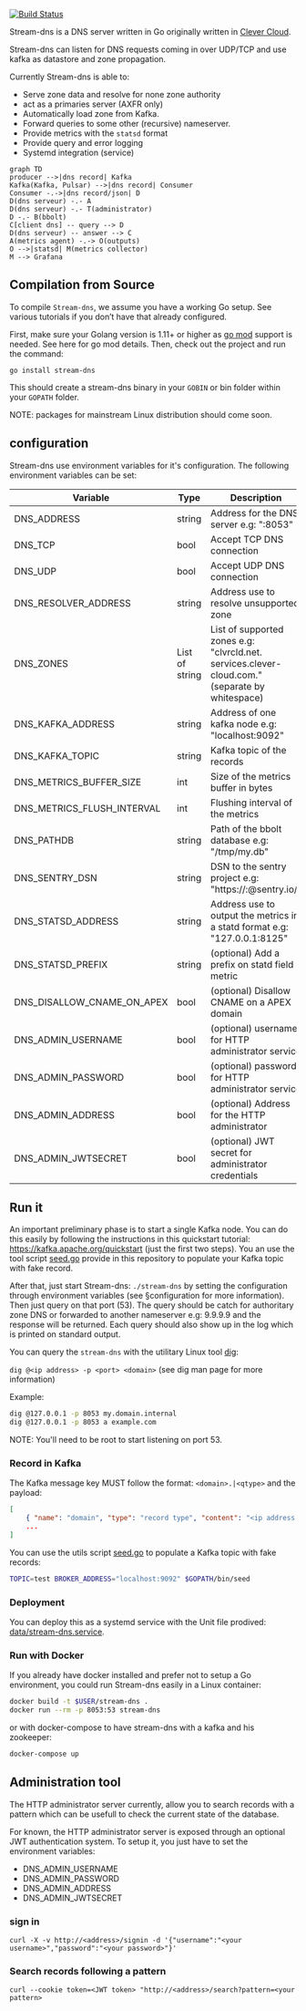 [![Build Status](https://travis-ci.org/CleverCloud/stream-dns.svg?branch=master)](https://travis-ci.org/CleverCloud/stream-dns)

Stream-dns is a DNS server written in Go originally written in [Clever Cloud](https://www.clever-cloud.com/).

Stream-dns can listen for DNS requests coming in over UDP/TCP and use kafka as datastore and zone propagation.

Currently Stream-dns is able to:

* Serve zone data and resolve for none zone authority
* act as a primaries server (AXFR only)
* Automatically load zone from Kafka.
* Forward queries to some other (recursive) nameserver.
* Provide metrics with the `statsd` format
* Provide query and error logging
* Systemd integration (service)

``` mermaid
graph TD
producer -->|dns record| Kafka
Kafka(Kafka, Pulsar) -->|dns record| Consumer
Consumer -.->|dns record/json| D
D(dns serveur) -.- A
D(dns serveur) -.- T(administrator)
D -.- B(bbolt)
C[client dns] -- query --> D
D(dns serveur) -- answer --> C
A(metrics agent) -.-> O(outputs)
O -->|statsd| M(metrics collector)
M --> Grafana
```


## Compilation from Source

To compile `Stream-dns`, we assume you have a working Go setup. See various tutorials if you don’t have that already configured.

First, make sure your Golang version is 1.11+ or higher as [go mod](https://github.com/golang/go/wiki/Modules) support is needed. See here for go mod details. Then, check out the project and run the command:

`go install stream-dns`

This should create a stream-dns binary in your `GOBIN` or bin folder within your `GOPATH` folder.

NOTE: packages for mainstream Linux distribution should come soon.

## configuration

Stream-dns use environment variables for it's configuration.
The following environment variables can be set:

| Variable                   | Type           | Description                                                                                     |
|----------------------------|----------------|-------------------------------------------------------------------------------------------------|
| DNS_ADDRESS                | string         | Address for the DNS server e.g: ":8053"                                                         |
| DNS_TCP                    | bool           | Accept TCP DNS connection                                                                       |
| DNS_UDP                    | bool           | Accept UDP DNS connection                                                                       |
| DNS_RESOLVER_ADDRESS       | string         | Address use to resolve unsupported zone                                                         |
| DNS_ZONES                  | List of string | List of supported zones e.g: "clvrcld.net. services.clever-cloud.com." (separate by whitespace) |
| DNS_KAFKA_ADDRESS          | string         | Address of one kafka node e.g: "localhost:9092"                                                 |
| DNS_KAFKA_TOPIC            | string         | Kafka topic of the records                                                                      |
| DNS_METRICS_BUFFER_SIZE    | int            | Size of the metrics buffer in bytes                                                             |
| DNS_METRICS_FLUSH_INTERVAL | int            | Flushing interval of the metrics                                                                |
| DNS_PATHDB                 | string         | Path of the bbolt database e.g: "/tmp/my.db"                                                    |
| DNS_SENTRY_DSN             | string         | DSN to the sentry project e.g: "https://<key>:<secret>@sentry.io/<project>"                     |
| DNS_STATSD_ADDRESS         | string         | Address use to output the metrics in a statd format e.g: "127.0.0.1:8125"                       |
| DNS_STATSD_PREFIX          | string         | (optional) Add a prefix on statd field metric                                                   |
| DNS_DISALLOW_CNAME_ON_APEX | bool           | (optional) Disallow CNAME on a APEX domain                                                      |
| DNS_ADMIN_USERNAME         | bool           | (optional) username for HTTP administrator service                                              |
| DNS_ADMIN_PASSWORD         | bool           | (optional) password for HTTP administrator service                                              |
| DNS_ADMIN_ADDRESS          | bool           | (optional) Address for the HTTP administrator                                                   |
| DNS_ADMIN_JWTSECRET        | bool           | (optional) JWT secret for administrator credentials                                             |

## Run it

An important preliminary phase is to start a single Kafka node. You can do this easily by following the instructions in this quickstart tutorial: https://kafka.apache.org/quickstart (just the first two steps). You an use the tool script [seed.go](https://github.com/CleverCloud/stream-dns/blob/master/tools/seed/seed.go) provide in this repository to populate your Kafka topic with fake record.

After that, just start Stream-dns: `./stream-dns` by setting the configuration through environment variables (see §configuration for more information). Then just query on that port (53). The query should be catch for authoritary zone DNS or forwarded to another nameserver e.g: 9.9.9.9 and the response will be returned. Each query should also show up in the log which is printed on standard output.

You can query the `stream-dns` with the utilitary Linux tool [dig](https://linux.die.net/man/1/dig):

`dig @<ip address> -p <port> <domain>` (see dig man page for more information)

Example:

```bash
dig @127.0.0.1 -p 8053 my.domain.internal
dig @127.0.0.1 -p 8053 a example.com
```

NOTE:  You'll need to be root to start listening on port 53.

### Record in Kafka

The Kafka message key MUST follow the format: `<domain>.|<qtype>` and the payload:

```json
[
	{ "name": "domain", "type": "record type", "content": "<ip address and other infos like SOA>", "priority": 0 },
	...
]
```

You can use the utils script [seed.go](https://github.com/CleverCloud/stream-dns/blob/master/tools/seed/seed.go) to populate a Kafka topic with fake records:

```bash
TOPIC=test BROKER_ADDRESS="localhost:9092" $GOPATH/bin/seed
```

### Deployment

You can deploy this as a systemd service with the Unit file prodived: [data/stream-dns.service](https://github.com/CleverCloud/stream-dns/).

### Run with Docker

If you already have docker installed and prefer not to setup a Go environment, you could run Stream-dns easily in a Linux container:

```bash
docker build -t $USER/stream-dns .
docker run --rm -p 8053:53 stream-dns
```

or with docker-compose to have stream-dns with a kafka and his zookeeper:

```bash
docker-compose up
```

## Administration tool

The HTTP administrator server currently, allow you to search records with a pattern which can be usefull to check the current state of the database.

For known, the HTTP administrator server is exposed through an optional JWT authentication system. To setup it, you just have to set the environment variables:

* DNS_ADMIN_USERNAME
* DNS_ADMIN_PASSWORD
* DNS_ADMIN_ADDRESS
* DNS_ADMIN_JWTSECRET

### sign in

`curl -X -v http://<address>/signin -d '{"username":"<your username>","password":"<your password>"}'`

### Search records following a pattern

`curl --cookie token=<JWT token> "http://<address>/search?pattern=<your pattern>`